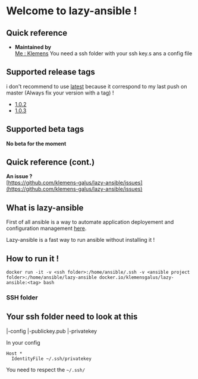 # Welcome to lazy-ansible !

## Quick reference

-   **Maintained by**  
    [Me : Klemens](https://gitlab.com/Klemens_Galus)
You need a ssh folder with your ssh key.s ans a config file 

## Supported release tags  
i don't recommend to use [latest](https://github.com/klemens-galus/lazy-ansible) because it correspond to my last push on master (Always fix your version with a tag) ! 
- [1.0.2](https://github.com/klemens-galus/lazy-ansible/tree/1.0.2)
- [1.0.3](https://github.com/klemens-galus/lazy-ansible/tree/1.0.3)

## Supported beta tags
**No beta for the moment**  

## Quick reference (cont.)

**An issue ?**  
[https://github.com/klemens-galus/lazy-ansible/issues](https://github.com/klemens-galus/lazy-ansible/issues)

## What is lazy-ansible
First of all ansible is a way to automate application deployement and configuration management [here](https://www.ansible.com/).

Lazy-ansible is a fast way to run ansible without installing it !

## How to run it !

```
docker run -it -v <ssh folder>:/home/ansible/.ssh -v <ansible project folder>:/home/ansible/lazy-ansible docker.io/klemensgalus/lazy-ansible:<tag> bash
```

### SSH folder
Your ssh folder need to look at this 
--
  |-config
  |-publickey.pub
  |-privatekey

In your config 
```
Host *
  IdentityFile ~/.ssh/privatekey
```

You need to respect the `~/.ssh/`